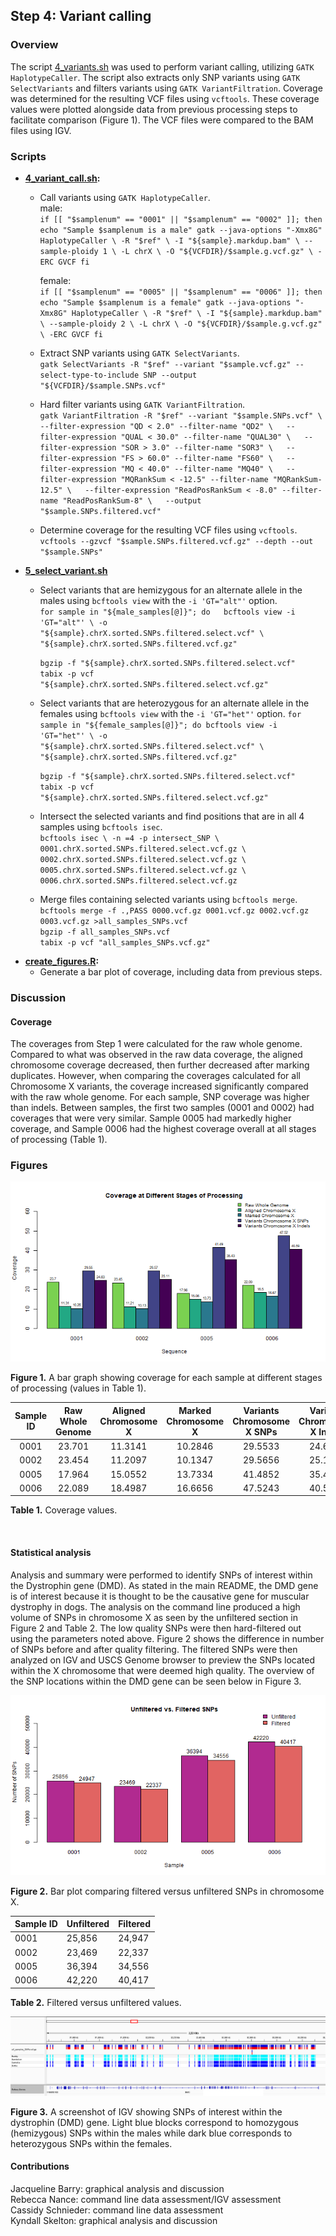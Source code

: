 ## Step 4: Variant calling

### Overview

The script [4_variants.sh](scripts/4_variants.sh) was used to perform variant calling, utilizing `GATK HaplotypeCaller`. The script also extracts only SNP variants using `GATK SelectVariants` and filters variants using `GATK VariantFiltration`. Coverage was determined for the resulting VCF files using `vcftools`. These coverage values were plotted alongside data from previous processing steps to facilitate comparison (Figure 1). The VCF files were compared to the BAM files using IGV.

### Scripts

- **[4_variant_call.sh](scripts/4_variant_call.sh):**  
  - Call variants using `GATK HaplotypeCaller`.    
  male:   
  `if [[ "$samplenum" == "0001" || "$samplenum" == "0002" ]]; then
    echo "Sample $samplenum is a male"
    gatk --java-options "-Xmx8G" HaplotypeCaller \
      -R "$ref" \
      -I "${sample}.markdup.bam" \
      --sample-ploidy 1 \
      -L chrX \
      -O "${VCFDIR}/$sample.g.vcf.gz" \
      -ERC GVCF
  fi`  
  
    female:    
  `if [[ "$samplenum" == "0005" || "$samplenum" == "0006" ]]; then
    echo "Sample $samplenum is a female"
    gatk --java-options "-Xmx8G" HaplotypeCaller \
      -R "$ref" \
      -I "${sample}.markdup.bam" \
      --sample-ploidy 2 \
      -L chrX \
      -O "${VCFDIR}/$sample.g.vcf.gz" \
      -ERC GVCF
  fi `
  - Extract SNP variants using `GATK SelectVariants`.  
    `gatk SelectVariants -R "$ref" --variant "$sample.vcf.gz" --select-type-to-include SNP --output "${VCFDIR}/$sample.SNPs.vcf"`
    
  - Hard filter variants using `GATK VariantFiltration`.  
    `gatk VariantFiltration -R "$ref" --variant "$sample.SNPs.vcf" \  
    --filter-expression "QD < 2.0" --filter-name "QD2" \  
    --filter-expression "QUAL < 30.0" --filter-name "QUAL30" \  
    --filter-expression "SOR > 3.0" --filter-name "SOR3" \  
    --filter-expression "FS > 60.0" --filter-name "FS60" \  
    --filter-expression "MQ < 40.0" --filter-name "MQ40" \  
    --filter-expression "MQRankSum < -12.5" --filter-name "MQRankSum-12.5" \  
    --filter-expression "ReadPosRankSum < -8.0" --filter-name "ReadPosRankSum-8" \  
    --output "$sample.SNPs.filtered.vcf" `
  - Determine coverage for the resulting VCF files using `vcftools`.  
  `vcftools --gzvcf "$sample.SNPs.filtered.vcf.gz" --depth --out "$sample.SNPs" `
- **[5_select_variant.sh](scripts/5_select_variant.sh)**  
  - Select variants that are hemizygous for an alternate allele in the males using `bcftools view` with the `-i 'GT="alt"'` option.    
  `for sample in "${male_samples[@]}"; do  
  bcftools view -i 'GT="alt"' \
  -o "${sample}.chrX.sorted.SNPs.filtered.select.vcf" \
  "${sample}.chrX.sorted.SNPs.filtered.vcf.gz" `  
  
    `bgzip -f "${sample}.chrX.sorted.SNPs.filtered.select.vcf"`  
    `tabix -p vcf "${sample}.chrX.sorted.SNPs.filtered.select.vcf.gz"`
  
    
  - Select variants that are heterozygous for an alternate allele in the females using `bcftools view` with the `-i 'GT="het"'` option.
  `for sample in "${female_samples[@]}"; do
  bcftools view -i 'GT="het"' \
  -o "${sample}.chrX.sorted.SNPs.filtered.select.vcf" \
  "${sample}.chrX.sorted.SNPs.filtered.vcf.gz" `  
    
    `bgzip -f "${sample}.chrX.sorted.SNPs.filtered.select.vcf"`  
    `tabix -p vcf "${sample}.chrX.sorted.SNPs.filtered.select.vcf.gz"`  
  
  - Intersect the selected variants and find positions that are in all 4 samples using `bcftools isec`.  
  `bcftools isec \
  -n =4 -p intersect_SNP \
  0001.chrX.sorted.SNPs.filtered.select.vcf.gz \
  0002.chrX.sorted.SNPs.filtered.select.vcf.gz \
  0005.chrX.sorted.SNPs.filtered.select.vcf.gz \
  0006.chrX.sorted.SNPs.filtered.select.vcf.gz `  
  - Merge files containing selected variants using `bcftools merge`.
  `bcftools merge -f .,PASS 0000.vcf.gz 0001.vcf.gz 0002.vcf.gz 0003.vcf.gz >all_samples_SNPs.vcf`  
  `bgzip -f all_samples_SNPs.vcf`  
  `tabix -p vcf "all_samples_SNPs.vcf.gz"`  
- **[create_figures.R](scripts/create_figures.R):**  
  - Generate a bar plot of coverage, including data from previous steps.  

### Discussion

#### Coverage

The coverages from Step 1 were calculated for the raw whole genome. Compared to what was observed in the raw data coverage, the aligned chromosome coverage decreased, then further decreased after marking duplicates. However, when comparing the coverages calculated for all Chromosome X variants, the coverage increased significantly compared with the raw whole genome. For each sample, SNP coverage was higher than indels. Between samples, the first two samples (0001 and 0002) had coverages that were very similar. Sample 0005 had markedly higher coverage, and Sample 0006 had the highest coverage overall at all stages of processing (Table 1).

### Figures

<img src="analysis/0_figures/4_coverage.png"  alt="Bar Graph Comparing Coverage at Different Stages of the Pipeline">  

__Figure 1.__ A bar graph showing coverage for each sample at different stages of processing (values in Table 1).

| Sample ID | Raw Whole Genome | Aligned Chromosome X | Marked Chromosome X |Variants Chromosome X SNPs   | Variants Chromosome X Indels|
|:---------:|:----------------:|:--------------------:|:-------------------:|:---------------------------:| :--------------------------:|
|   0001    |      23.701      |       11.3141        |       10.2846       |           29.5533           |            24.6290          |
|   0002    |      23.454      |       11.2097        |       10.1347       |           29.5656           |            25.1147          |
|   0005    |      17.964      |       15.0552        |       13.7334       |           41.4852           |            35.4306          |
|   0006    |      22.089      |       18.4987        |       16.6656       |           47.5243           |            40.5858          |

__Table 1.__ Coverage values.

<br>

#### Statistical analysis

Analysis and summary were performed to identify SNPs of interest within the Dystrophin gene (DMD). As stated in the main README, the DMD gene is of interest because it is thought to be the causative gene for muscular dystrophy in dogs. The analysis on the command line produced a high volume of SNPs in chromosome X as seen by the unfiltered section in Figure 2 and Table 2. The low quality SNPs were then hard-filtered out using the parameters noted above. Figure 2 shows the difference in number of SNPs before and after quality filtering. The filtered SNPs were then analyzed on IGV and USCS Genome browser to preview the SNPs located within the X chromosome that were deemed high quality. The overview of the SNP locations within the DMD gene can be seen below in Figure 3. 

<img src="analysis/0_figures/4_SNP_filter.png">

__Figure 2.__ Bar plot comparing filtered versus unfiltered SNPs in chromosome X.

| Sample ID | Unfiltered | Filtered |
| --------- | ---------- | -------- |
| 0001      | 25,856     | 24,947   |
| 0002      | 23,469     | 22,337   |
| 0005      | 36,394     | 34,556   |
| 0006      | 42,220     | 40,417   |

__Table 2.__ Filtered versus unfiltered values.

<img src="analysis/0_figures/DMD_gene_SNPs.png"  alt="SNPs in DMD Gene">  

__Figure 3.__ A screenshot of IGV showing SNPs of interest within the dystrophin (DMD) gene. Light blue blocks correspond to homozygous (hemizygous) SNPs within the males while dark blue corresponds to heterozygous SNPs within the females.
<br>

#### Contributions

Jacqueline Barry: graphical analysis and discussion  
Rebecca Nance: command line data assessment/IGV assessment    
Cassidy Schnieder: command line data assessment  
Kyndall Skelton: graphical analysis and discussion  
